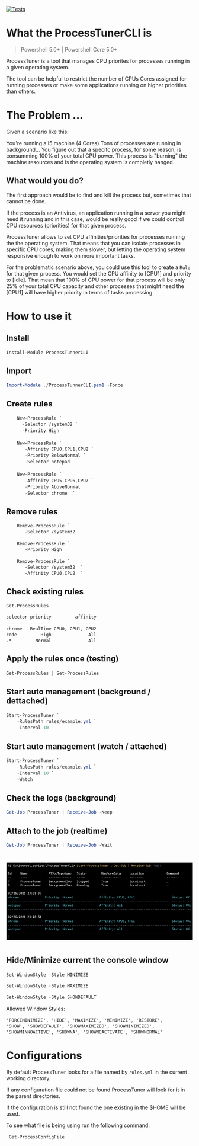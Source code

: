 [![Tests](https://github.com/jsoliveir/ProcessTunerCLI/actions/workflows/tests.yml/badge.svg)](https://github.com/jsoliveir/ProcessTunerCLI/actions/workflows/tests.yml)
# What the ProcessTunerCLI is
> Powershell 5.0+ | Powershell Core 5.0+

ProcessTuner is a tool that manages CPU priorites for processes running in a given operating system. 

The tool can be helpful to restrict the number of CPUs Cores assigned for running processes or make some applications running on higher priorities than others.


# The Problem ...

Given a scenario like this:

You're running a I5 machine (4 Cores)
Tons of processes are running in background...
You figure out that a specifc process, for some reason, is consumming 100% of your total CPU power.
This process is "burning" the machine resources and is the operating system is completly hanged.

## What would you do?

The first approach would be to find and kill the process but, sometimes that cannot be done.

If the process is an Antivirus, an application running in a server you might need it running and in this case, would be really good if we could control CPU resources (priorities) for that given process. 

ProcessTuner allows to set CPU affinities/priorities for processes running the the operating system. 
That means that you can isolate processes in specific CPU cores, making them slower, but letting the operating system responsive enough to work on more important tasks.

For the problematic scenario above, you could use this tool to create a `Rule` for that  given process. You would set the CPU affinity to [CPU1] and priority to [Idle].
That mean that 100% of CPU power for that process will be only 25% of your total CPU capacity and other processes that might need the [CPU1] will have higher priority in terms of tasks processing.

# How to use it

## Install

```powershell
Install-Module ProcessTunnerCLI 
```

## Import

```powershell
Import-Module ./ProcessTunnerCLI.psm1 -Force
```

## Create rules
```powershell
    New-ProcessRule `
      -Selector /system32 `
      -Priority High

    New-ProcessRule `
       -Affinity CPU0,CPU1,CPU2 `
       -Priority BelowNormal `
       -Selector notepad  `
    
    New-ProcessRule `
       -Affinity CPU5,CPU6,CPU7 `
       -Priority AboveNormal 
       -Selector chrome  `
```

## Remove rules
```powerhell
    Remove-ProcessRule `
       -Selector /system32
      
    Remove-ProcessRule `
       -Priority High

    Remove-ProcessRule `
       -Selector /system32  `
       -Affinity CPU0,CPU2  `
```

## Check existing rules
```powerhell
Get-ProcessRules
```
    selector priority         affinity
    -------- --------         --------
    chrome   RealTime CPU0, CPU1, CPU2
    code         High              All
    .*         Normal              All

## Apply the rules once (testing)

``` powershell
Get-ProcessRules | Set-ProcessRules
```

## Start auto management (background / dettached)

``` powershell
Start-ProcessTuner `
    -RulesPath rules/example.yml `
    -Interval 10
```
## Start auto management (watch / attached)
``` powershell
Start-ProcessTuner `
    -RulesPath rules/example.yml `
    -Interval 10 `
    -Watch 
```
## Check the logs (background)

``` powershell
Get-Job ProcessTuner | Receive-Job -Keep
```

## Attach to the job (realtime)
``` powershell
Get-Job ProcessTuner | Receive-Job -Wait
```

# 

![](img/print.png "ProcessTuner CLI")

# 

## Hide/Minimize current the console window

``` powershell
Set-WindowStyle -Style MINIMIZE
```

``` powershell
Set-WindowStyle -Style MAXIMIZE
```

``` powershell
Set-WindowStyle -Style SHOWDEFAULT
```



Allowed Window Styles:

    'FORCEMINIMIZE', 'HIDE', 'MAXIMIZE', 'MINIMIZE', 'RESTORE', 
    'SHOW', 'SHOWDEFAULT', 'SHOWMAXIMIZED', 'SHOWMINIMIZED', 
    'SHOWMINNOACTIVE', 'SHOWNA', 'SHOWNOACTIVATE', 'SHOWNORMAL'



# Configurations 

By default ProcessTuner looks for a file named by `rules.yml` in the current working directory.

If any configuration file could not be found ProcessTuner will look for it in the parent directories.

If the configuration is still not found the one existing in the $HOME will be used.

To see what file is being using run the following command:

```powershell
 Get-ProcessConfigFile
 ```


